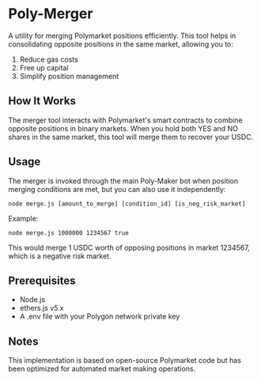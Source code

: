 # Poly-Merger

A utility for merging Polymarket positions efficiently. This tool helps in consolidating opposite positions in the same market, allowing you to:

1. Reduce gas costs
2. Free up capital
3. Simplify position management

## How It Works

The merger tool interacts with Polymarket's smart contracts to combine opposite positions in binary markets. When you hold both YES and NO shares in the same market, this tool will merge them to recover your USDC.

## Usage

The merger is invoked through the main Poly-Maker bot when position merging conditions are met, but you can also use it independently:

```
node merge.js [amount_to_merge] [condition_id] [is_neg_risk_market]
```

Example:
```
node merge.js 1000000 1234567 true
```

This would merge 1 USDC worth of opposing positions in market 1234567, which is a negative risk market.

## Prerequisites

- Node.js
- ethers.js v5.x
- A .env file with your Polygon network private key

## Notes

This implementation is based on open-source Polymarket code but has been optimized for automated market making operations.